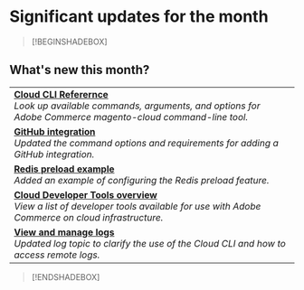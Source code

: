 # Significant updates for the month


>[!BEGINSHADEBOX]

## What's new this month?

<table>
<tr>
  <td valign="top">
    <a href="https://experienceleague.adobe.com/docs/commerce-cloud-service/user-guide/dev-tools/cloud-cli/cloud-cli-reference.html"><strong>Cloud CLI Referernce</strong></a>
    <br><em>Look up available commands, arguments, and options for Adobe Commerce magento-cloud command-line tool.</em><br>
  </td>
</tr>
<tr>
<tr>
  <td valign="top">
    <a href="https://experienceleague.adobe.com/docs/commerce-cloud-service/user-guide/dev-tools/integrations/github.html"><strong>GitHub integration</strong></a>
    <br><em>Updated the command options and requirements for adding a GitHub integration.</em><br>
  </td>
</tr>
<tr>
  <td valign="top">
    <a href="https://experienceleague.adobe.com/docs/commerce-cloud-service/user-guide/configure/env/stage/variables-deploy.html#cache_configuration"><strong>Redis preload example</strong></a>
    <br><em>Added an example of configuring the Redis preload feature.</em><br>
  </td>
</tr>
<tr>
  <td valign="top">
    <a href="https://experienceleague.adobe.com/docs/commerce-cloud-service/user-guide/dev-tools/overview.html"><strong>Cloud Developer Tools overview</strong></a>
    <br><em>View a list of developer tools available for use with Adobe Commerce on cloud infrastructure.</em><br>
  </td>
</tr>
<tr>
  <td valign="top">
    <a href="https://experienceleague.adobe.com/docs/commerce-cloud-service/user-guide/develop/test/log-locations.html"><strong>View and manage logs</strong></a>
    <br><em>Updated log topic to clarify the use of the Cloud CLI and how to access remote logs.</em><br>
  </td>
</tr>
</table>

>[!ENDSHADEBOX]
